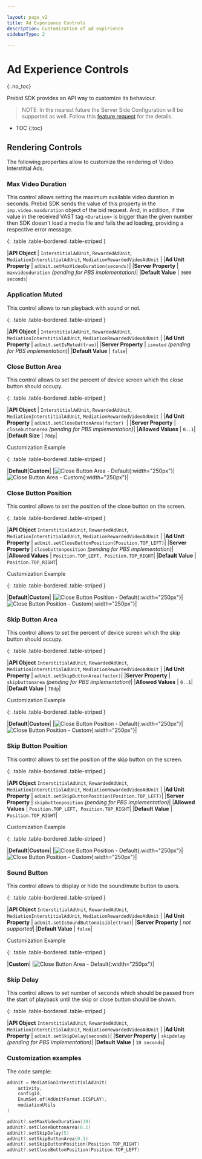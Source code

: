 ```yaml
---

layout: page_v2
title: Ad Experience Controls
description: Customization of ad expirience
sidebarType: 2

---
```


# Ad Experience Controls
{:.no_toc}

Prebid SDK provides an API way to customize its behaviour. 

> NOTE: In the nearest future the Server Side Configuration will be supported as well. Follow this [feature request](https://github.com/prebid/prebid-server/issues/2186) for the details. 

* TOC
  {:toc}


## Rendering Controls


The following properties allow to customize the rendering of Video Interstitial Ads.

### Max Video Duration

This control allows setting the maximum available video duration in seconds. Prebid SDK sends the value of this property in the  `imp.video.maxduration` object of the bid request. And, in addition, if the value in the received VAST tag `<Duration>` is bigger than the given number then SDK doesn't load a media file and fails the ad loading, providing a respective error message.


{: .table .table-bordered .table-striped }

|**API Object**         | `InterstitialAdUnit`, `RewardedAdUnit`, <br />`MediationInterstitialAdUnit`, `MediationRewardedVideoAdUnit` |
|**Ad Unit Property**   | `adUnit.setMaxVideoDuration(seconds)`|
|**Server Property**    | `maxvideoduration` *(pending for PBS implementation)*|
|**Default Value**     | `3600 seconds`|

### Application Muted

This control allows to run playback with sound or not.

{: .table .table-bordered .table-striped }

|**API Object**         | `InterstitialAdUnit`, `RewardedAdUnit`, <br />`MediationInterstitialAdUnit`, `MediationRewardedVideoAdUnit` |
|**Ad Unit Property**   | `adUnit.setIsMuted(true)`|
|**Server Property**    | `ismuted` *(pending for PBS implementation)*|
|**Default Value**     | `false`|

### Close Button Area

This control allows to set the percent of device screen which the close button should occupy.

{: .table .table-bordered .table-striped }

|**API Object**         | `InterstitialAdUnit`, `RewardedAdUnit`, <br />`MediationInterstitialAdUnit`, `MediationRewardedVideoAdUnit` |
|**Ad Unit Property**   | `adUnit.setCloseButtonArea(factor) `|
|**Server Property**    | `closebuttonarea` *(pending for PBS implementation)*|
|**Allowed Values**     | `0..1`|
|**Default Size**       | `70dp`|

Customization Example

{: .table .table-bordered .table-striped }

|**Default**|**Custom**|
|![Close Button Area - Default](/assets/images/prebid-mobile/modules/rendering/ad-experience/android-close-button-area-default.jpg){:width="250px"}|![Close Button Area - Custom](/assets/images/prebid-mobile/modules/rendering/ad-experience/android-close-button-area-custom.jpg){:width="250px"}|


### Close Button Position

This control allows to set the position of the close button on the screen.

{: .table .table-bordered .table-striped }

|**API Object**         `InterstitialAdUnit`, `RewardedAdUnit`, <br />`MediationInterstitialAdUnit`, `MediationRewardedVideoAdUnit` |
|**Ad Unit Property**   | `adUnit.setCloseButtonPosition(Position.TOP_LEFT)`|
|**Server Property**    | `closebuttonposition` *(pending for PBS implementation)*|
|**Allowed Values**     | `Position.TOP_LEFT, Position.TOP_RIGHT`|
|**Default Value**      | `Position.TOP_RIGHT`|


Customization Example

{: .table .table-bordered .table-striped }

|**Default**|**Custom**|
|![Close Button Position - Default](/assets/images/prebid-mobile/modules/rendering/ad-experience/android-close-button-position-default.jpg){:width="250px"}|![Close Button Position - Custom](/assets/images/prebid-mobile/modules/rendering/ad-experience/android-close-button-position-custom.jpg){:width="250px"}|


### Skip Button Area

This control allows to set the percent of device screen which the skip button should occupy.

{: .table .table-bordered .table-striped }

|**API Object**         `InterstitialAdUnit`, `RewardedAdUnit`, <br />`MediationInterstitialAdUnit`, `MediationRewardedVideoAdUnit` |
|**Ad Unit Property**   | `adUnit.setSkipButtonArea(factor)`|
|**Server Property**    | `skipbuttonarea` *(pending for PBS implementation)*|
|**Allowed Values**     | `0..1`|
|**Default Value**      | `70dp`|

Customization Example

{: .table .table-bordered .table-striped }

|**Default**|**Custom**|
|![Close Button Position - Default](/assets/images/prebid-mobile/modules/rendering/ad-experience/android-skip-button-area-default.jpg){:width="250px"}|![Close Button Position - Custom](/assets/images/prebid-mobile/modules/rendering/ad-experience/android-skip-button-area-custom.jpg){:width="250px"}|


### Skip Button Position

This control allows to set the position of the skip button on the screen.

{: .table .table-bordered .table-striped }

|**API Object**         `InterstitialAdUnit`, `RewardedAdUnit`, <br />`MediationInterstitialAdUnit`, `MediationRewardedVideoAdUnit` |
|**Ad Unit Property**   | `adUnit.setSkipButtonPosition(Position.TOP_LEFT)`|
|**Server Property**    | `skipbuttonposition` *(pending for PBS implementation)*|
|**Allowed Values**     | `Position.TOP_LEFT, Position.TOP_RIGHT`|
|**Default Value**      | `Position.TOP_RIGHT`|

Customization Example

{: .table .table-bordered .table-striped }

|**Default**|**Custom**|
|![Close Button Position - Default](/assets/images/prebid-mobile/modules/rendering/ad-experience/android-skip-button-position-default.jpg){:width="250px"}|![Close Button Position - Custom](/assets/images/prebid-mobile/modules/rendering/ad-experience/android-skip-button-position-custom.jpg){:width="250px"}|

### Sound Button

This control allows to display or hide the sound/mute button to users.

{: .table .table-bordered .table-striped }

|**API Object**         `InterstitialAdUnit`, `RewardedAdUnit`, <br />`MediationInterstitialAdUnit`, `MediationRewardedVideoAdUnit` |
|**Ad Unit Property**   | `adUnit.setIsSoundButtonVisible(true)`|
|**Server Property**    | *not supported*|
|**Default Value**      | `false`|

Customization Example

{: .table .table-bordered .table-striped }

|**Custom**|
|![Close Button Area - Default](/assets/images/prebid-mobile/modules/rendering/ad-experience/android-sound-button.jpg){:width="250px"}|


### Skip Delay

This control allows to set number of seconds which should be passed from the start of playback until the skip or close button should be shown.

{: .table .table-bordered .table-striped }

|**API Object**         `InterstitialAdUnit`, `RewardedAdUnit`, <br />`MediationInterstitialAdUnit`, `MediationRewardedVideoAdUnit` |
|**Ad Unit Property**   | `adUnit.setSkipDelay(seconds)`|
|**Server Property**    | `skipdelay` *(pending for PBS implementation)*|
|**Default Value**      | `10 seconds`|


### Customization examples

The code sample:


``` kotlin
adUnit = MediationInterstitialAdUnit(
    activity,
    configId,
    EnumSet.of(AdUnitFormat.DISPLAY),
    mediationUtils
)

adUnit?.setMaxVideoDuration(30)
adUnit?.setCloseButtonArea(0.1)
adUnit?.setSkipDelay(5)
adUnit?.setSkipButtonArea(0.1)
adUnit?.setSkipButtonPosition(Position.TOP_RIGHT)
adUnit?.setCloseButtonPosition(Position.TOP_LEFT)
```

